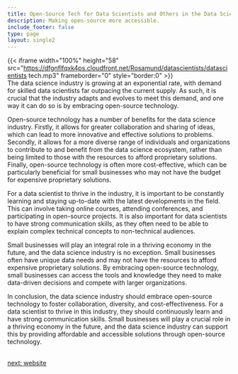 ```yaml
---
title: Open-Source Tech for Data Scientists and Others in the Data Sciences  Industry
description: Making open-source more accessible.
include_footer: false
type: page
layout: single2
---
```


{{< iframe width="100%" height="58" src="https://dfgnflfqxk4ps.cloudfront.net/Rosamund/datascientists/datascientists tech.mp3" frameborder="0" style="border:0" >}}<br>
The data science industry is growing at an exponential rate, with demand for skilled data scientists far outpacing the current supply. As such, it is crucial that the industry adapts and evolves to meet this demand, and one way it can do so is by embracing open-source technology.

Open-source technology has a number of benefits for the data science industry. Firstly, it allows for greater collaboration and sharing of ideas, which can lead to more innovative and effective solutions to problems. Secondly, it allows for a more diverse range of individuals and organizations to contribute to and benefit from the data science ecosystem, rather than being limited to those with the resources to afford proprietary solutions. Finally, open-source technology is often more cost-effective, which can be particularly beneficial for small businesses who may not have the budget for expensive proprietary solutions.

For a data scientist to thrive in the industry, it is important to be constantly learning and staying up-to-date with the latest developments in the field. This can involve taking online courses, attending conferences, and participating in open-source projects. It is also important for data scientists to have strong communication skills, as they often need to be able to explain complex technical concepts to non-technical audiences.

Small businesses will play an integral role in a thriving economy in the future, and the data science industry is no exception. Small businesses often have unique data needs and may not have the resources to afford expensive proprietary solutions. By embracing open-source technology, small businesses can access the tools and knowledge they need to make data-driven decisions and compete with larger organizations.

In conclusion, the data science industry should embrace open-source technology to foster collaboration, diversity, and cost-effectiveness. For a data scientist to thrive in this industry, they should continuously learn and have strong communication skills. Small businesses will play a crucial role in a thriving economy in the future, and the data science industry can support this by providing affordable and accessible solutions through open-source technology.

<br>
<a href="https://insights.workdojos.com/datascientists/website">next: website</a>
<br>
</p>